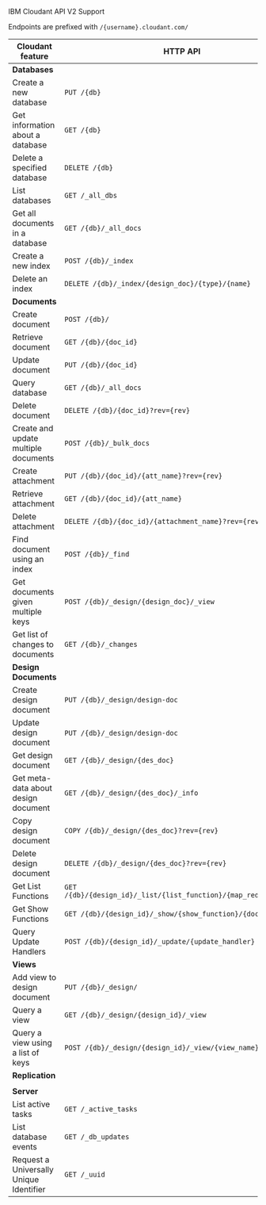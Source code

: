 IBM Cloudant API V2 Support

Endpoints are prefixed with  `/{username}.cloudant.com/`

| Cloudant feature	| HTTP API	| Support  | Since | Example |
|---|---|:---:|:---:|:----:|
|**Databases**|||||
| Create a new database  |`PUT /{db}` |   |    | |
| Get information about a database  | `GET /{db}` |   |  | |
| Delete a specified database  |`DELETE /{db}` |   |    | |
| List databases  |	`GET /_all_dbs ` |    |   | |
| Get all documents in a database  |`GET /{db}/_all_docs` |     |     | |
| Create a new index  |	`POST /{db}/_index` |    |  | |
| Delete an index  |	`DELETE /{db}/_index/{design_doc}/{type}/{name}` |    |  | |
|**Documents**|||||
| Create document | `POST /{db}/` |   |    | |
| Retrieve document  | `GET /{db}/{doc_id}` |   |    | |
| Update document  | `PUT /{db}/{doc_id}` |   |    | |
| Query database  | `GET /{db}/_all_docs` |     |     | |
| Delete document  | `DELETE /{db}/{doc_id}?rev={rev}` |   |    | |
| Create and update multiple documents | `POST /{db}/_bulk_docs` |     |    | |
| Create attachment | `PUT /{db}/{doc_id}/{att_name}?rev={rev}` |   |    | |
| Retrieve attachment | `GET /{db}/{doc_id}/{att_name}` |   |    | |
| Delete attachment  | `DELETE /{db}/{doc_id}/{attachment_name}?rev={rev}` |   |    | |
| Find document using an index  | `POST /{db}/_find` |    |  | |
| Get documents given multiple keys | `POST /{db}/_design/{design_doc}/_view` |     |    | |
| Get list of changes to documents | `GET /{db}/_changes` | | | |
|**Design Documents**|||||
| Create design document  | `PUT /{db}/_design/design-doc` |   |    | |
| Update design document  | `PUT /{db}/_design/design-doc`  |   |    | |
| Get design document  | `GET /{db}/_design/{des_doc}` |   |    | |
| Get meta-data about design document  | `GET /{db}/_design/{des_doc}/_info` |   |    | | 
| Copy design document  |  `COPY /{db}/_design/{des_doc}?rev={rev}` |   |  | |
| Delete design document   | `DELETE /{db}/_design/{des_doc}?rev={rev}` |   |    | |
| Get List Functions | `GET /{db}/{design_id}/_list/{list_function}/{map_reduce_index}` |   |    | |
| Get Show Functions | `GET /{db}/{design_id}/_show/{show_function}/{document_id}` |   |    | |
| Query Update Handlers | `POST /{db}/{design_id}/_update/{update_handler}` |   |    | |
|**Views**|||||
| Add view to design document | `PUT /{db}/_design/` |   |    | |
| Query a view| `GET /{db}/_design/{design_id}/_view` |   |    | |
| Query a view using a list of keys| `POST /{db}/_design/{design_id}/_view/{view_name}` |   |    | |
|**Replication**|||||
| | | | | |
|**Server**|||||
| List active tasks  | `GET /_active_tasks`  | |  | |
| List database events  | `GET /_db_updates` |   |  | |
| Request a Universally Unique Identifier |	 `GET /_uuid` |     |     | |

